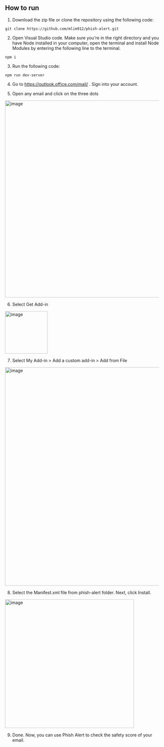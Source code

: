## How to run

1. Download the zip file or clone the repository using the following code:
```
git clone https://github.com/mlim912/phish-alert.git 
```
2. Open Visual Studio code. Make sure you're in the right directory and you have Node installed in your computer, open the terminal and install Node Modules by entering the following line to the terminal.
```
npm i 
```
3. Run the following code: 
```
npm run dev-server
```
4. Go to https://outlook.office.com/mail/ . Sign into your account.

6. Open any email and click on the three dots 
<img width="646" alt="image" src="https://user-images.githubusercontent.com/73040083/212260961-e4d49aeb-dc4f-4f80-8b3e-86b3959622e1.png">

6. Select Get Add-in
<img width="139" alt="image" src="https://user-images.githubusercontent.com/73040083/212261143-eeb52b6c-194f-4968-8373-f72e3155ed5f.png">

7. Select My Add-in > Add a custom add-in > Add from File 
<img width="716" alt="image" src="https://user-images.githubusercontent.com/73040083/212261628-f6f7c196-1e74-4481-9dcb-47293acbc8a6.png">

8. Select the Manifest.xml file from phish-alert folder. Next, click Install.
<img width="422" alt="image" src="https://user-images.githubusercontent.com/73040083/212261890-f61dd4de-c277-49ea-b389-136f1ef429aa.png">

9. Done. Now, you can use Phish Alert to check the safety score of your email.
